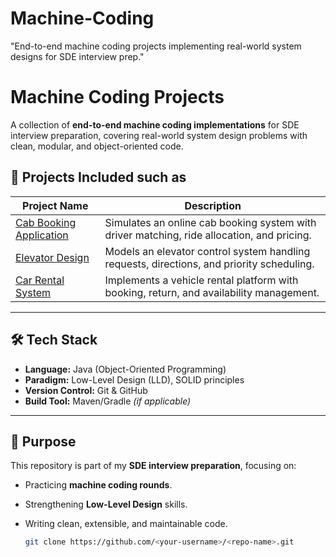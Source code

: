 # Machine-Coding
"End-to-end machine coding projects implementing real-world system designs for SDE interview prep."

# Machine Coding Projects

A collection of **end-to-end machine coding implementations** for SDE interview preparation, covering real-world system design problems with clean, modular, and object-oriented code.

## 📂 Projects Included such as

| Project Name        | Description |
|---------------------|-------------|
| [Cab Booking Application](./CabBookingApplication) | Simulates an online cab booking system with driver matching, ride allocation, and pricing. |
| [Elevator Design](./ElevatorDesign) | Models an elevator control system handling requests, directions, and priority scheduling. |
| [Car Rental System](./CarRentalSystem) | Implements a vehicle rental platform with booking, return, and availability management. |

---

## 🛠 Tech Stack
- **Language:** Java (Object-Oriented Programming)
- **Paradigm:** Low-Level Design (LLD), SOLID principles
- **Version Control:** Git & GitHub
- **Build Tool:** Maven/Gradle *(if applicable)*

---

## 🎯 Purpose
This repository is part of my **SDE interview preparation**, focusing on:
- Practicing **machine coding rounds**.
- Strengthening **Low-Level Design** skills.
- Writing clean, extensible, and maintainable code.

   ```bash
   git clone https://github.com/<your-username>/<repo-name>.git
